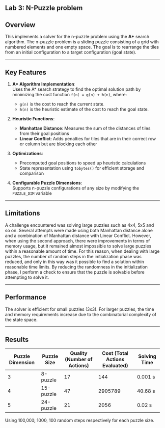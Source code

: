 ## Lab 3: N-Puzzle problem

## Overview
This implements a solver for the n-puzzle problem using the **A\*** search algorithm.
The n-puzzle problem is a sliding puzzle consisting of a grid with numbered elements and one empty space. The goal is to rearrange the tiles from an initial configuration to a target configuration (goal state).


---

## Key Features
1. **A\* Algorithm Implementation**:  
   Uses the A\* search strategy to find the optimal solution path by minimizing the cost function `f(n) = g(n) + h(n)`, where:
   - `g(n)` is the cost to reach the current state.
   - `h(n)` is the heuristic estimate of the cost to reach the goal state.

2. **Heuristic Functions**:
   - **Manhattan Distance**: Measures the sum of the distances of tiles from their goal positions
   - **Linear Conflict**: Adds penalties for tiles that are in their correct row or column but are blocking each other

3. **Optimizations**:
   - Precomputed goal positions to speed up heuristic calculations
   - State representation using `tobytes()` for efficient storage and comparison

4. **Configurable Puzzle Dimensions**:  
   Supports n-puzzle configurations of any size by modifying the `PUZZLE_DIM` variable



---


## Limitations
A challenge encountered was solving large puzzles such as 4x4, 5x5 and so on. 
Several attempts were made using both Manhattan distance alone and a combination of Manhattan distance with Linear Conflict. However, when using the second approach, there were improvements in terms of memory usage, but it remained almost impossible to solve large puzzles within a reasonable amount of time. 
For this reason, when dealing with large puzzles, the number of random steps in the initialization phase was reduced, and only in this way was it possible to find a solution within reasonable time limits. 
By reducing the randomness in the initialization phase, I perform a check to ensure that the puzzle is solvable before attempting to solve it.

---

## Performance
The solver is efficient for small puzzles (3x3). 
For larger puzzles, the time and memory requirements increase due to the combinatorial complexity of the state space.

---
## Results
| Puzzle Dimension |Puzzle Size | Quality (Number of Actions) | Cost (Total Actions Evaluated) | Solving Time|
|-------------|-------------|------------------------|--------------|-----------------------------|
| 3 |8-puzzle    |       17             |    144      |                   0.001 s       |
| 4 |15-puzzle   |       47            |      2905789    |             40.68 s              |
| 5 |24-puzzle   |        21          |     2056     |               0.02 s            |

Using 100,000, 1000, 100 random steps respectively for each puzzle size.